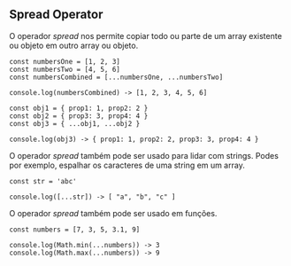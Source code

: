 ## Spread Operator

O operador *spread* nos permite copiar todo ou parte de um array existente ou objeto em outro array ou objeto.

```
const numbersOne = [1, 2, 3]
const numbersTwo = [4, 5, 6]
const numbersCombined = [...numbersOne, ...numbersTwo]

console.log(numbersCombined) -> [1, 2, 3, 4, 5, 6]

const obj1 = { prop1: 1, prop2: 2 }
const obj2 = { prop3: 3, prop4: 4 }
const obj3 = { ...obj1, ...obj2 }

console.log(obj3) -> { prop1: 1, prop2: 2, prop3: 3, prop4: 4 }

```
O operador *spread* também pode ser usado para lidar com strings. Podes por exemplo, espalhar os caracteres de uma string em um array.

```
const str = 'abc'

console.log([...str]) -> [ "a", "b", "c" ]

```

O operador *spread* também pode ser usado em funções.

```
const numbers = [7, 3, 5, 3.1, 9]

console.log(Math.min(...numbers)) -> 3
console.log(Math.max(...numbers)) -> 9

```
